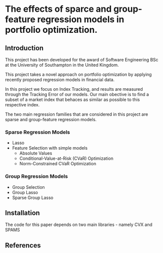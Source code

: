 # The effects of sparce and group-feature regression models in portfolio optimization.
## Introduction
This project has been developed for the award of Software Engineering BSc at the University of Southampton in the United Kingdom.

This project takes a novel approach on portfolio optimization by applying recently proposed regression models in financial data.

In this project we focus on Index Tracking, and results are measured through the Tracking Error of our models. Our main obective is to find a subset of a market index that behaces as similar as possible to this respective index.

The two main regression families that are considered in this project are sparse and group-feature regression models.

### Sparse Regression Models
* Lasso
* Feature Selection with simple models
  * Absolute Values
  * Conditional-Value-at-Risk (CVaR) Optimization 
  * Norm-Constrained CVaR Optimization

### Group Regression Models
* Group Selection
* Group Lasso
* Sparse Group Lasso

## Installation
The code for this paper depends on two main libraries - namely CVX and SPAMS

## References
